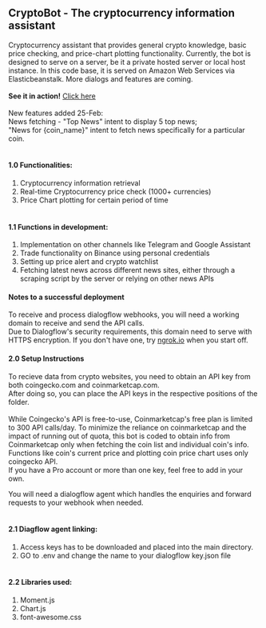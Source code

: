 ## CryptoBot - The cryptocurrency information assistant
Cryptocurrency assistant that provides general crypto knowledge, basic price checking, and price-chart plotting functionality. Currently, the bot is designed to serve on a server, be it a private hosted server or local host instance. In this code base, it is served on Amazon Web Services via Elasticbeanstalk. More dialogs and features are coming.
<br/><br/>
**See it in action!** [Click here](https://chanvictor.io/bot)<br/><br/>
New features added 25-Feb:<br/>
News fetching - "Top News" intent to display 5 top news;<br/>
"News for {coin_name}" intent to fetch news specifically for a particular coin.
<br/><br/>
#### 1.0 **Functionalities:**
1. Cryptocurrency information retrieval
2. Real-time Cryptocurrency price check (1000+ currencies)
3. Price Chart plotting for certain period of time
<br/><br/>
#### 1.1 **Functions in development:**
1. Implementation on other channels like Telegram and Google Assistant
2. Trade functionality on Binance using personal credentials
3. Setting up price alert and  crypto watchlist
4. Fetching latest news across different news sites, either through a scraping script by the server or relying on other news APIs


#### Notes to a successful deployment
To receive and process dialogflow webhooks, you will need a working domain to receive and send the API calls.<br/>
Due to Dialogflow's security requirements, this domain need to serve with HTTPS encryption.
If you don't have one, try [ngrok.io](https://ngrok.io) when you start off.


#### 2.0 **Setup Instructions**<br/>
To recieve data from crypto websites, you need to obtain an API key from both coingecko.com and coinmarketcap.com.<br/>
After doing so, you can place the API keys in the respective positions of the folder.<br/>
<br/>
While Coingecko's API is free-to-use, Coinmarketcap's free plan is limited to 300 API calls/day. To minimize the reliance on coinmarketcap and the impact of running out of quota, this bot is coded to obtain info from Coinmarketcap only when fetching the coin list and individual coin's info. Functions like coin's current price and plotting coin price chart uses only coingecko API.<br/>
If you have a Pro account or more than one key, feel free to add in your own.


You will need a dialogflow agent which handles the enquiries and forward requests to your webhook when needed.
<br/><br/>
#### 2.1 Diagflow agent linking:
1) Access keys has to be downloaded and placed into the main directory.
2) GO to .env and change the name to your dialogflow key.json file
<br/><br/>
#### 2.2 Libraries used:
1) Moment.js
2) Chart.js
3) font-awesome.css
